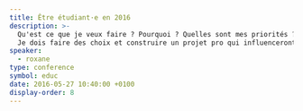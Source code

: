 ```yaml
---
title: Être étudiant·e en 2016
description: >-
  Qu'est ce que je veux faire ? Pourquoi ? Quelles sont mes priorités ?
  Je dois faire des choix et construire un projet pro qui influenceront tout le reste de ma vie&nbsp;: c'est quoi le mieux, faire une thèse sur un thème qui me passionne, faire de la gestion de projet dans une grande boîte, bosser dans un super cadre dans une startup… ?
speaker:
  - roxane
type: conference
symbol: educ
date: 2016-05-27 10:40:00 +0100
display-order: 8
---
```


